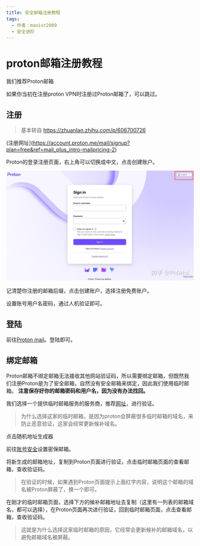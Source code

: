 ```yaml
---
title: 安全邮箱注册教程
tags:
  - 作者：maoist2009
  - 安全进阶
---
```


# proton邮箱注册教程

我们推荐Proton邮箱

如果你当初在注册proton VPN时注册过Proton邮箱了，可以跳过。

## 注册

> 基本转自 https://zhuanlan.zhihu.com/p/606700726

(注册网址](https://account.proton.me/mail/signup?plan=free&ref=mail_plus_intro-mailpricing-2)

Proton的登录注册页面，右上角可以切换成中文，点击创建账户。

![proton转中文](./proton2zh.jpg)

记清楚你注册的邮箱后缀，点击创建账户，选择注册免费账户。

设置账号用户名密码，通过人机验证即可。

## 登陆

前往[Proton mail](https://mail.proton.me)。登陆即可。

## 绑定邮箱

Proton邮箱不绑定邮箱无法接收其他网站验证码，所以需要绑定邮箱，但既然我们注册Proton是为了安全邮箱，自然没有安全邮箱来绑定，因此我们使用临时邮箱。
**注意保存好你的邮箱密码和用户名，因为没有办法找回。**

我们选择一个提供临时邮箱服务的服务商，推荐[网址](https://yopmail.com/zh/)，进行验证。

> 为什么选择这家的临时邮箱，是因为proton会屏蔽很多临时邮箱的域名，来防止恶意验证，这家会经常更新候补域名。

点击随机地址生成器

前往[账号安全](https://account.proton.me/u/1/mail/recovery)设置密保邮箱。

将新生成的邮箱地址，复制到Proton页面进行验证，点击临时邮箱页面的查看邮箱，查收验证码。

> 在验证的时候，如果遇到Proton页面提示上面红字内容，说明这个邮箱的域名被Proton屏蔽了，换一个即可。

在刚才的临时邮箱页面，选择下方的候补邮箱地址去复制（这里有一列表的邮箱域名，都可以选择），在Proton页面再次进行验证，回到临时邮箱页面，点击查看邮箱，查收验证码。

> 这就是为什么选择这家临时邮箱的原因，它经常会更新候补的邮箱域名，以避免邮箱域名被屏蔽。


